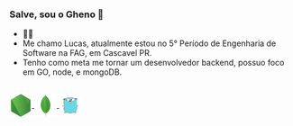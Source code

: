 ### Salve, sou o Gheno 👋

- 👨‍💻
- Me chamo Lucas, atualmente estou no 5° Período de Engenharia de Software na FAG, em Cascavel PR.
- Tenho como meta me tornar um desenvolvedor backend, possuo foco em GO, node, e mongoDB.

<div align="center">
  <a href="https://github.com/Ghenoo">
</div>
<div style="display: inline_block"><br>
  <img align="center" alt="Gno-Node" heigh="30" width= "40" src="https://github.com/devicons/devicon/blob/master/icons/nodejs/nodejs-original.svg">
  <img align="center" alt="Gno-MongoDB" heigh="30" width= "40" src="https://github.com/devicons/devicon/blob/master/icons/mongodb/mongodb-original.svg">
  <img align="center" alt="Gno-Go" height="30" width= "40" src="https://github.com/devicons/devicon/blob/master/icons/go/go-original.svg">
  </div>
  
</div>
